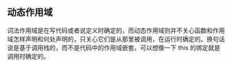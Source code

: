 ## 动态作用域

词法作用域是在写代码或者说定义时确定的，而动态作用域则并不关心函数和作用域怎样声明和何处声明的，只关心它们是从那里被调用，在运行时确定的。换句话说是基于调用栈的，而不是代码中的作用域嵌套。可以想像一下 this 的绑定就是调用时确定的。

